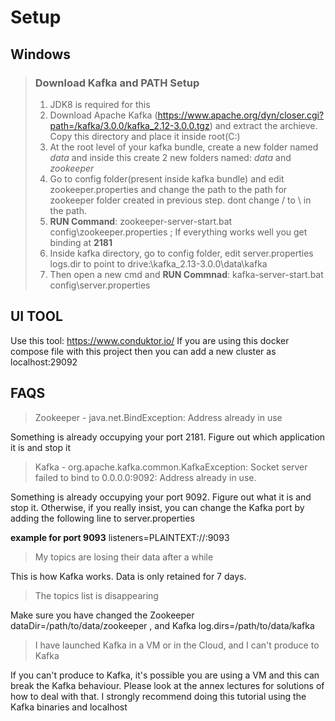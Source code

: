 # Setup 

## Windows 
> ### Download Kafka and PATH Setup
> 1. JDK8 is required for this 
> 2. Download Apache Kafka (https://www.apache.org/dyn/closer.cgi?path=/kafka/3.0.0/kafka_2.12-3.0.0.tgz) and extract the archieve. Copy this directory and place it inside root(C:)
> 3. At the root level of your kafka bundle, create a new folder named *data* and inside this create 2 new folders named: *data* and *zookeeper*
> 4. Go to config folder(present inside kafka bundle) and edit zookeeper.properties and change the path to the path for zookeeper folder created in previous step. dont change / to \ in the path. 
> 5. __RUN Command__: zookeeper-server-start.bat config\zookeeper.properties ; If everything works well you get binding at **2181**
> 6. Inside kafka directory, go to config folder, edit server.properties logs.dir to point to drive:\kafka_2.13-3.0.0\data\kafka
> 7. Then open a new cmd and __RUN Commnad__: kafka-server-start.bat config\server.properties 

## UI TOOL 

Use this tool: https://www.conduktor.io/ 
If you are using this docker compose file with this project then you can add a new cluster as localhost:29092

## FAQS
> Zookeeper - java.net.BindException: Address already in use

Something is already occupying your port 2181. Figure out which application it is and stop it

> Kafka - org.apache.kafka.common.KafkaException: Socket server failed to bind to 0.0.0.0:9092: Address already in use.

Something is already occupying your port 9092. Figure out what it is and stop it.
Otherwise, if you really insist, you can change the Kafka port by adding the following line to server.properties

**example for port 9093**
listeners=PLAINTEXT://:9093
> My topics are losing their data after a while

This is how Kafka works. Data is only retained for 7 days.

> The topics list is disappearing

Make sure you have changed the Zookeeper dataDir=/path/to/data/zookeeper  , and Kafka log.dirs=/path/to/data/kafka

> I have launched Kafka in a VM or in the Cloud, and I can't produce to Kafka

If you can't produce to Kafka, it's possible you are using a VM and this can break the Kafka behaviour. Please look at the annex lectures for solutions of how to deal with that. I strongly recommend doing this tutorial using the Kafka binaries and localhost

